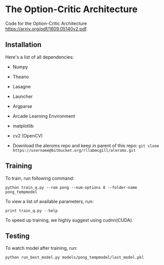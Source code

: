 # The Option-Critic Architecture

Code for the Option-Critic Architecture https://arxiv.org/pdf/1609.05140v2.pdf.

## Installation

Here's a list of all dependencies:

- Numpy
- Theano
- Lasagne
- Launcher
- Argparse
- Arcade Learning Environment
- matplotlib
- cv2 (OpenCV)

- Download the aleroms repo and keep in parent of this repo:
  `git clone https://username@bitbucket.org/rllabmcgill/aleroms.git`


## Training

To train, run following command:
```
python train_q.py --rom pong --num-options 8 --folder-name pong_tempmodel
```

To view a list of available parameters, run:
```
print train_q.py --help
```

To speed up training, we highly suggest using cudnn(CUDA).

## Testing

To watch model after training, run:
```
python run_best_model.py models/pong_tempmodel/last_model.pkl
```

